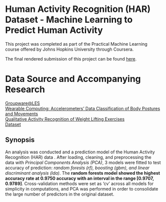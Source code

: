 # Human Activity Recognition (HAR) Dataset - Machine Learning to Predict Human Activity

This project was completed as part of the Practical Machine Learning course offered by Johns Hopkins University through Coursera.  

The final rendered submission of this project can be found [here](https://patrickdg.github.io/Practical-Machine-Learning-Project/).  

# Data Source and Accompanying Research
[Groupware@LES](http://web.archive.org/web/20161224072740/http:/groupware.les.inf.puc-rio.br/har#sbia_paper_section)  
[Wearable Computing: Accelerometers’ Data
Classification of Body Postures and Movements](http://web.archive.org/web/20170519051609/http://groupware.les.inf.puc-rio.br/public/papers/2012.Ugulino.WearableComputing.HAR.Classifier.RIBBON.pdf)  
[Qualitative Activity Recognition of Weight Lifting Exercises](http://web.archive.org/web/20170519033209/http://groupware.les.inf.puc-rio.br/public/papers/2013.Velloso.QAR-WLE.pdf)  
[Dataset](http://web.archive.org/web/20161224072740/http://groupware.les.inf.puc-rio.br/static/WLE/WearableComputing_weight_lifting_exercises_biceps_curl_variations.csv)  

## Synopsis
An analysis was conducted and a prediction model of the Human Activity Recognition (HAR) data . After loading, cleaning, and preprocessing the data with *Principal Components Analysis (PCA)*, 3 models were fitted to test accuracy of prediction: *random forests (rf), boosting (gbm), and linear discriminant analysis (lda)*. The **random forests model showed the highest accuracy rate at 0.9750 accuracy with an interval in the range [0.9707, 0.9789]**. Cross-validation methods were set as ‘cv’ across all models for simplicity in computations, and PCA was performed in order to consolidate the large number of predictors in the original dataset.  
